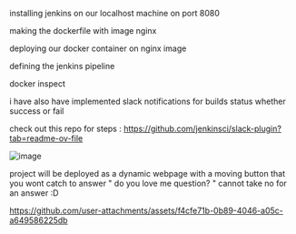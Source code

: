 installing jenkins on our localhost machine on port 8080

making the dockerfile with image nginx

deploying our docker container on nginx image

defining the jenkins  pipeline 

docker inspect <container id>

i have also have implemented slack notifications for builds status whether success or fail

check out this repo for steps : https://github.com/jenkinsci/slack-plugin?tab=readme-ov-file

![image](https://github.com/user-attachments/assets/d382bda3-b15d-4c66-a079-47603d268aa9)


project will be deployed as a dynamic webpage with a moving button that you wont catch to answer " do you love me question? "
cannot take no for an answer :D

https://github.com/user-attachments/assets/f4cfe71b-0b89-4046-a05c-a649586225db



